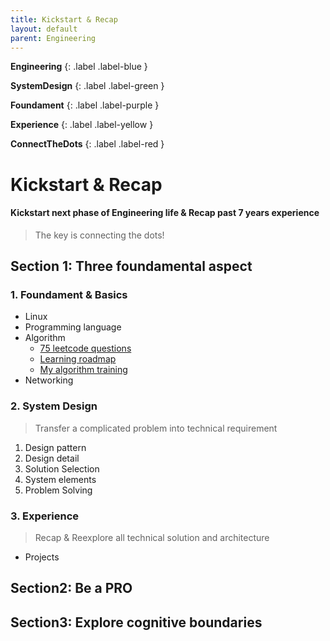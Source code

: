 ```yaml
---
title: Kickstart & Recap
layout: default
parent: Engineering
---
```


**Engineering**
{: .label .label-blue }

**SystemDesign**
{: .label .label-green }

**Foundament**
{: .label .label-purple }

**Experience**
{: .label .label-yellow }

**ConnectTheDots**
{: .label .label-red }


# Kickstart & Recap
#### Kickstart next phase of Engineering life & Recap past 7 years experience
> The key is connecting the dots!

## Section 1: Three foundamental aspect

### 1. Foundament & Basics

* Linux
* Programming language
* Algorithm
	* [75 leetcode questions](https://gist.github.com/krishnadey30/88c4e2f601e96597974c00185e479532)
	* [Learning roadmap](https://neetcode.io/roadmap)
	* [My algorithm training](https://github.com/adamyanna/algorithm-training/tree/master/leetcode)
* Networking

### 2. System Design
> Transfer a complicated problem into technical requirement

1. Design pattern
2. Design detail
3. Solution Selection
4. System elements
5. Problem Solving

### 3. Experience
> Recap & Reexplore all technical solution and architecture

* Projects


## Section2: Be a PRO




## Section3: Explore cognitive boundaries